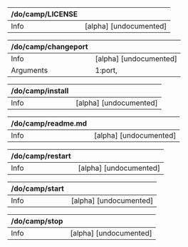 | /do/camp/LICENSE   |                        |
|:-------------------|:-----------------------|
| Info               | [alpha] [undocumented] |

| /do/camp/changeport   |                        |
|:----------------------|:-----------------------|
| Info                  | [alpha] [undocumented] |
| Arguments             | 1:port,                |

| /do/camp/install   |                        |
|:-------------------|:-----------------------|
| Info               | [alpha] [undocumented] |

| /do/camp/readme.md   |                        |
|:---------------------|:-----------------------|
| Info                 | [alpha] [undocumented] |

| /do/camp/restart   |                        |
|:-------------------|:-----------------------|
| Info               | [alpha] [undocumented] |

| /do/camp/start   |                        |
|:-----------------|:-----------------------|
| Info             | [alpha] [undocumented] |

| /do/camp/stop   |                        |
|:----------------|:-----------------------|
| Info            | [alpha] [undocumented] |

